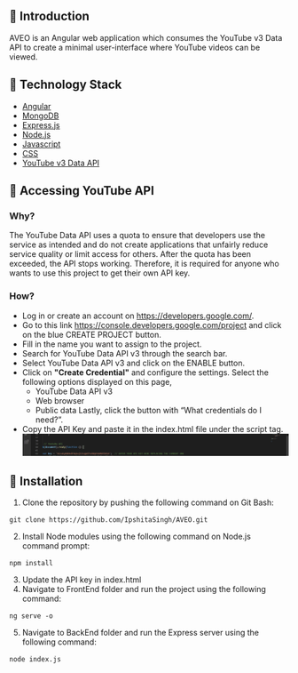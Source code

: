 ## :diamond_shape_with_a_dot_inside: Introduction
AVEO is an Angular web application which consumes the YouTube v3 Data API to create a minimal user-interface where YouTube videos can be viewed. 


## :diamond_shape_with_a_dot_inside: Technology Stack

* [Angular](https://angular.io/)
* [MongoDB](https://www.mongodb.com)
* [Express.js](https://www.expressjs.com)
* [Node.js](https://www.nodejs.org/)
* [Javascript](https://www.javascript.com)
* [CSS](https://en.wikipedia.org/wiki/Cascading_Style_Sheets)
* [YouTube v3 Data API](https://developers.google.com/youtube/v3)


## :diamond_shape_with_a_dot_inside: Accessing YouTube API
### Why?
The YouTube Data API uses a quota to ensure that developers use the service as intended and do not create applications that unfairly reduce service quality or limit access for others. After the quota has been exceeded, the API stops working. Therefore, it is required for anyone who wants to use this project to get their own API key.
### How?
- Log in or create an account on https://developers.google.com/.
- Go to this link https://console.developers.google.com/project and click on the blue CREATE PROJECT button.
- Fill in the name you want to assign to the project.
- Search for YouTube Data API v3 through the search bar.
- Select YouTube Data API v3 and click on the ENABLE button.
- Click on <b>"Create Credential"</b> and configure the settings. Select the following options displayed on this page, 
    * YouTube Data API v3
    * Web browser
    * Public data
  Lastly, click the button with “What credentials do I need?”.
- Copy the API Key and paste it in the index.html file under the script tag.
![Code](https://github.com/IpshitaSingh/AVEO/blob/master/FrontEnd/src/assets/4readme.png)


## :diamond_shape_with_a_dot_inside: Installation
1. Clone the repository by pushing the following command on Git Bash:
```
git clone https://github.com/IpshitaSingh/AVEO.git
```
2. Install Node modules using the following command on Node.js command prompt:
```
npm install
```
3. Update the API key in index.html
4. Navigate to FrontEnd folder and run the project using the following command:
```
ng serve -o
```
5. Navigate to BackEnd folder and run the Express server using the following command:
```
node index.js
```